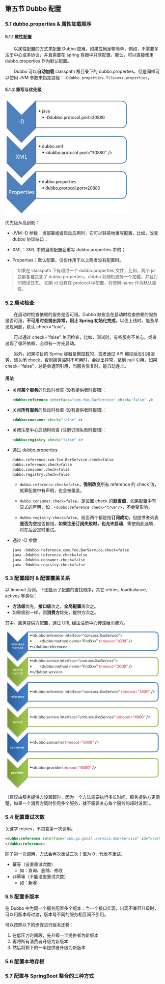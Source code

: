 ## 第五节 Dubbo 配置


### 5.1 dubbo.properties & 属性加载顺序

#### 5.1.1 属性配置

&emsp;&emsp;以属性配置的方式来配置 Dubbo 应用，如果应用足够简单，例如，不需要多注册中心或多协议，并且需要在 spring 容器中共享配置，那么，可以直接使用 dubbo.properties 作为默认配置。

&emsp;&emsp;Dubbo 可以**自动加载** classpath 根目录下的 dubbo.properties，但是同样可以使用 JVM 参数来指定路径：`-Ddubbo.properties.file=xxx.properties`。


#### 5.1.2 重写与优先级


<img src="./img9/10-dubbo-properties-override.jpg" width=400>

优先级从高到低：

* JVM -D 参数：当部署或者启动应用时，它可以轻易地重写配置，比如，改变 dubbo 协议端口；

* XML：XML 中的当前配置会重写 dubbo.properties 中的；

* Properties：默认配置，仅仅作用于以上两者没有配置时。

> 如果在 classpath 下有超过一个 dubbo.properties 文件，比如，两个 jar 包都各自包含了 dubbo.properties，dubbo 将随机选择一个加载，并且打印错误日志。
> 如果 id 没有在 protocol 中配置，将使用 name 作为默认属性。


### 5.2 启动检查 

&emsp;&emsp;在启动时检查依赖的服务是否可用。Dubbo 缺省会在启动时检查依赖的服务是否可用，**不可用时会抛出异常，阻止 Spring 初始化完成**，以便上线时，能及早发现问题，默认 check="true"。

&emsp;&emsp;可以通过 check="false" 关闭检查，比如，测试时，有些服务不关心，或者出现了循环依赖，必须有一方先启动。

&emsp;&emsp;另外，如果项目的 Spring 容器是懒加载的，或者通过 API 编程延迟引用服务，请关闭 check，否则服务临时不可用时，会抛出异常，拿到 null 引用，如果 check="false"，总是会返回引用，当服务恢复时，能自动连上。

#### 用法

* 关闭**某个服务**的启动时检查 (没有提供者时报错)：
    
    ```xml
    <dubbo:reference interface="com.foo.BarService" check="false" />
    ```

* 关闭**所有服务**的启动时检查 (没有提供者时报错)：
    
    ```xml
    <dubbo:consumer check="false" />
    ```

* 关闭注册中心启动时检查 (注册订阅失败时报错)：

    ```xml
    <dubbo:registry check="false" />
    ```

* 通过 dubbo.properties

    ```properties
    dubbo.reference.com.foo.BarService.check=false
    dubbo.reference.check=false
    dubbo.consumer.check=false
    dubbo.registry.check=false
    ```
    
  * `dubbo.reference.check=false`，**强制改变**所有 reference 的 check 值，就算配置中有声明，也会被覆盖。

  * `dubbo.consumer.check=false`，是设置 check 的**缺省值**，如果配置中有显式的声明，如：`<dubbo:reference check="true"/>`，不会受影响。

  * `dubbo.registry.check=false`，前面两个都是指**订阅成功**，但提供者列表**是否为空**是否报错，**如果注册订阅失败时，也允许启动**，需使用此选项，将在后台定时重试。   
    

* 通过 -D 参数

    ```shell
    java -Ddubbo.reference.com.foo.BarService.check=false
    java -Ddubbo.reference.check=false
    java -Ddubbo.consumer.check=false 
    java -Ddubbo.registry.check=false
    ```

### 5.3 配置超时 & 配置覆盖关系

以 timeout 为例，下图显示了配置的查找顺序，其它 retries, loadbalance, actives 等类似：

* **方法级**优先，**接口级**次之，**全局配置**再次之。
* 如果级别一样，则**消费方**优先，提供方次之。

其中，服务提供方配置，通过 URL 经由注册中心传递给消费方。

<img src="./img9/11-dubbo-config-override.jpg" width=600>

（建议由服务提供方设置超时，因为一个方法需要执行多长时间，服务提供方更清楚，如果一个消费方同时引用多个服务，就不需要关心每个服务的超时设置）。


### 5.4 配置重试次数

关键字 retries，不包含第一次调用。

```xml
<dubbo:reference interface="com.gx.gmall.service.UserService" id="userServuce" timeout="5000" retries="3">
</dubbo:reference>
```

除了第一次调用，方法会再次重试三次！值为 0，代表不重试。

* 幂等（设置重试次数）
  * 如：查询、删除、修改
* 非幂等（不能设置重试次数）
  * 如：新增


### 5.5 配置多版本

在 Dubbo 中为同一个服务配置多个版本：当一个接口实现，出现不兼容升级时，可以用版本号过渡，版本号不同的服务相互间不引用。

可以按照以下的步骤进行版本迁移：
1. 在低压力时间段，先升级一半提供者为新版本
2. 再将所有消费者升级为新版本
3. 然后将剩下的一半提供者升级为新版本





### 5.6 配置本地存根


### 5.7 配置与 SpringBoot 整合的三种方式
